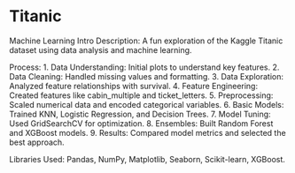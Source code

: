 # Titanic
Machine Learning Intro
Description: A fun exploration of the Kaggle Titanic dataset using data analysis and machine learning.

Process:
	1.	Data Understanding: Initial plots to understand key features.
	2.	Data Cleaning: Handled missing values and formatting.
	3.	Data Exploration: Analyzed feature relationships with survival.
	4.	Feature Engineering: Created features like cabin_multiple and ticket_letters.
	5.	Preprocessing: Scaled numerical data and encoded categorical variables.
	6.	Basic Models: Trained KNN, Logistic Regression, and Decision Trees.
	7.	Model Tuning: Used GridSearchCV for optimization.
	8.	Ensembles: Built Random Forest and XGBoost models.
	9.	Results: Compared model metrics and selected the best approach.

Libraries Used: Pandas, NumPy, Matplotlib, Seaborn, Scikit-learn, XGBoost.